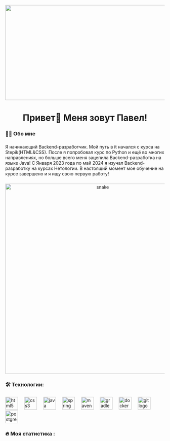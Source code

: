 <br clear="both">

<div align="center">
  <img height="300" width="600" src=https://proprikol.ru/wp-content/uploads/2023/07/gifki-animacziya-s-dnem-sistemnogo-administratora-15.gif />
</div>

###

<h1 align="center">Привет👋 Меня зовут Павел!</h1>


###

<h3 align="left">👩‍💻  Обо мне</h3>

###

<p align="left">Я начинающий Backend-разработчик. Мой путь в it начался с курса на Stepik(HTML&CSS). После я попробовал курс по Python  и ещё во многих направлениях, но больше всего меня зацепила Backend-разработка на языке Java! С Января 2023 года по май 2024 я изучал Backend-разработку на курсах Нетологии. В настоящий момент мое обучение на курсе завершено и я ищу свою первую работу!</p>

###

<p align="center">
 <img width="600" src="assets/github-snake.svg" alt="snake"/>
</p>

###

<h3 align="left">🛠 Технологии:</h3>

###

<div align="left">
  <img src="https://cdn.jsdelivr.net/gh/devicons/devicon/icons/html5/html5-original.svg" height="40" alt="html5 logo"  />
  <img width="12" />
  <img src="https://cdn.jsdelivr.net/gh/devicons/devicon/icons/css3/css3-original.svg" height="40" alt="css3 logo"  />
  <img width="12" />
  <img src="https://i.pinimg.com/originals/90/8b/cb/908bcbe9a94d2bc69089a01a356d3a24.png" height="40" alt="java logo"  />
  <img width="12" />
  <img src="https://camo.githubusercontent.com/0148cb084282673d185861d252a0b92c56e625be172bd2de7187994734c6a516/68747470733a2f2f6c6d73646f2e7265612e72752f706c7567696e66696c652e7068702f32353034332f636f757273652f6f7665727669657766696c65732f737072696e675f626565636f6465722e6f72672d332e706e67" height="40" alt="spring logo"  />
  <img width="12" />
  <img src="https://camo.githubusercontent.com/fd6fe110f21c1bcaa48c478a04eb69e4f714fc4c0e912d193abf26a1e9f179ec/68747470733a2f2f656469746f72636f6e6669672e6f72672f6c6f676f732f6d6176656e2e706e67" height="40" alt="maven logo"  />
  <img width="12" />
  <img src="https://www.daddyprogrammer.org/wp-content/uploads/2019/04/boot2-gradle.png" height="40" alt="gradle logo"  />
  <img width="12" />
  <img src="https://habrastorage.org/getpro/habr/upload_files/b38/9af/428/b389af4289f2b0f997006821458958df.png" height="40" alt="docker logo"  />
  <img width="12" />
  <img src="https://res.cloudinary.com/practicaldev/image/fetch/s--tIcJTJxZ--/c_imagga_scale,f_auto,fl_progressive,h_900,q_auto,w_1600/https://thepracticaldev.s3.amazonaws.com/i/c4t7mhrhfto7hbs39qz0.jpg" height="40" alt="git logo"  />
  <img width="12" />
  <img src="https://skillicons.dev/icons?i=postgres" height="40" alt="postgresql logo"  />
</div>

###

<h3 align="left">🔥   Моя статистика :</h3>

###

